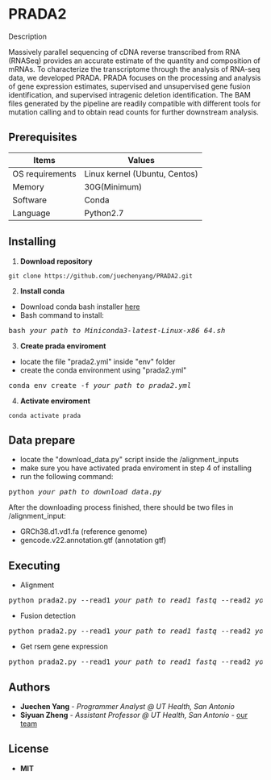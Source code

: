 # PRADA2

Description

Massively parallel sequencing of cDNA reverse transcribed from RNA (RNASeq) provides an accurate estimate of the quantity and composition of mRNAs. To characterize the transcriptome through the analysis of RNA-seq data, we developed PRADA. PRADA focuses on the processing and analysis of gene expression estimates, supervised and unsupervised gene fusion identification, and supervised intragenic deletion identification. The BAM files generated by the pipeline are readily compatible with different tools for mutation calling and to obtain read counts for further downstream analysis.

## Prerequisites
| Items | Values |
| ----------- | ----------- |
| OS requirements | Linux kernel (Ubuntu, Centos) |
| Memory | 30G(Minimum) |
| Software | Conda |
| Language | Python2.7 |



## Installing

1. **Download repository**

```
git clone https://github.com/juechenyang/PRADA2.git
```

2. **Install conda**

* Download conda bash installer [here](https://docs.conda.io/en/latest/miniconda.html)
* Bash command to install:

<pre>bash<i> your_path_to_Miniconda3-latest-Linux-x86_64.sh</i></pre>


3. **Create prada enviroment**

* locate the file "prada2.yml" inside "env" folder
* create the conda environment using "prada2.yml" 

<pre>conda env create -f <i>your_path_to_prada2.yml</i></pre>


4. **Activate enviroment**

```
conda activate prada
```

## Data prepare

* locate the "download_data.py" script inside the /alignment_inputs
* make sure you have activated prada enviroment in step 4 of installing
* run the following command:

<pre>python <i>your_path_to_download_data.py</i></pre>

After the downloading process finished, there should be two files in /alignment_input:
* GRCh38.d1.vd1.fa (reference genome)
* gencode.v22.annotation.gtf (annotation gtf)


## Executing

* Alignment
<pre>python prada2.py --read1 <i>your_path_to_read1_fastq</i> --read2 <i>your_path_to_read2_fastq</i> --outdir <i>your_path_to_output_dir</i></pre>

* Fusion detection
<pre>python prada2.py --read1 <i>your_path_to_read1_fastq</i> --read2 <i>your_path_to_read2_fastq</i> --outdir <i>your_path_to_output_dir --fusion</i></pre>

* Get rsem gene expression
<pre>python prada2.py --read1 <i>your_path_to_read1_fastq</i> --read2 <i>your_path_to_read2_fastq</i> --outdir <i>your_path_to_output_dir</i> --rsem</pre>

## Authors

* **Juechen Yang** - *Programmer Analyst @ UT Health, San Antonio* 
* **Siyuan Zheng** - *Assistant Professor @ UT Health, San Antonio* - [our team](http://zhenglab.info/)

## License

* **MIT**
